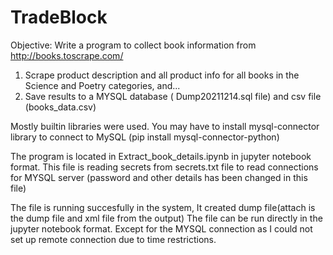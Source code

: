 # TradeBlock

Objective: Write a program to collect book information from http://books.toscrape.com/
1. Scrape product description and all product info for all books in the Science and Poetry categories, and...
2. Save results to a MYSQL database ( Dump20211214.sql file) and csv file (books_data.csv)

Mostly builtin libraries were used. You may have to install mysql-connector library to connect to MySQL (pip install mysql-connector-python)

The program is located in Extract_book_details.ipynb in jupyter notebook format.
This file is reading secrets from secrets.txt file to read connections for MYSQL server (password and other details has been changed in this file)

The file is running succesfully in the system, It created dump file(attach is the dump file and xml file from the output)
The file can be run directly in the jupyter notebook format. Except for the MYSQL connection as I could not set up remote connection due to time restrictions.






